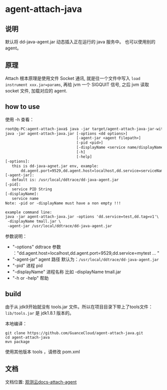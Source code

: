 # agent-attach-java

## 说明
默认将 dd-java-agent.jar 动态插入正在运行的 java 服务中。 也可以使用别的 agent。

## 原理
Attach 根本原理是使用文件 Socket 通讯, 就是往一个文件中写入 `load instrument xxx.jar=params`, 再给 jvm 一个 SIGQUIT 信号, 之后 jvm 读取 socket 文件, 加载对应的 agent. 

## how to use
使用 -h 查看：
```txt
root@q-PC:agent-attach-java$ java -jar target/agent-attach-java-jar-with-dependencies.jar -h
java -jar agent-attach-java.jar [-options <dd options>]
                                [-agent-jar <agent filepath>]
                                [-pid <pid>]
                                [-displayName <service name/displayName>]
                                [-h]
                                [-help]
[-options]:
   this is dd-java-agnet.jar env, example:
       dd.agent.port=9529,dd.agent.host=localhost,dd.service=serviceName,...
[-agent-jar]:
   default is: /usr/local/ddtrace/dd-java-agent.jar
[-pid]:
   service PID String
[-displayName]:
   service name
Note: -pid or -displayName must have a non empty !!!

example command line:
java -jar agent-attach-java.jar -options 'dd.service=test,dd.tag=v1'\
 -displayName tmall.jar \
 -agent-jar /usr/local/ddtrace/dd-java-agent.jar

```

参数说明：
- "-options" ddtrace 参数 ："dd.agent.host=localhost,dd.agent.port=9529,dd.service=mytest ... "
- "-agent-jar" agent 路径 默认为：`/usr/local/ddtrace/dd-java-agent.jar`
- "-pid" 进程 pid
- "-displayName" 进程名称 比如 -displayName tmall.jar
- "-h or -help" 帮助

## build
由于从 jdk9开始就没有 tools.jar 文件。所以在项目目录下带上了tools文件： `lib/tools.jar` 是 jdk1.8.1 版本的。

本地编译：
```shell
git clone https://github.com/GuanceCloud/agent-attach-java.git
cd agent-attach-java
mvn package
```

使用其他版本 tools ，请修改 pom.xml


## 文档
文档位置: [观测云docs-attach-agent](https://docs.guance.com/developers/ddtrace-attach/)